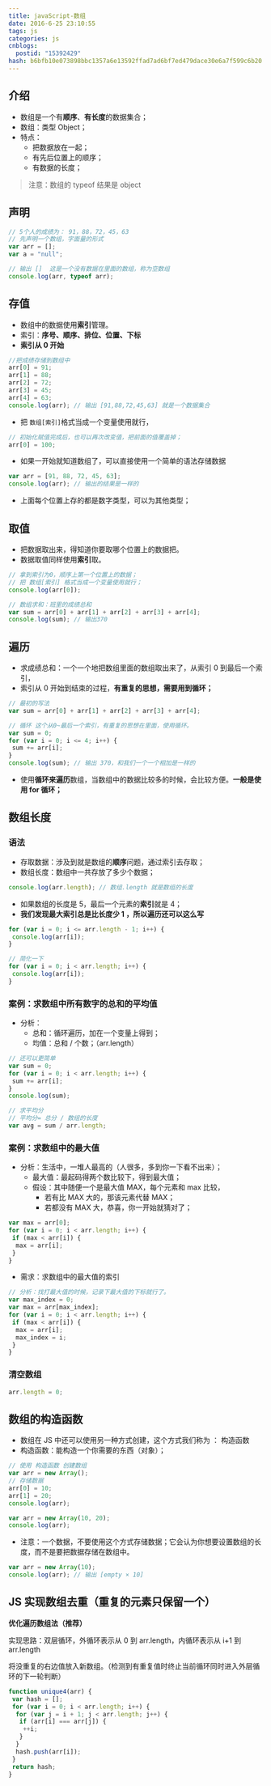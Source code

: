 ```yaml
---
title: javaScript-数组
date: 2016-6-25 23:10:55
tags: js
categories: js
cnblogs:
  postid: "15392429"
hash: b6bfb10e073898bbc1357a6e13592ffad7ad6bf7ed479dace30e6a7f599c6b20
---
```


## 介绍

- 数组是一个有**顺序**、**有长度**的数据集合；
- 数组：类型 Object；
- 特点：
  - 把数据放在一起；
  - 有先后位置上的顺序；
  - 有数据的长度；

> 注意：数组的 typeof 结果是 object

## 声明

```js
// 5个人的成绩为： 91，88，72，45，63
// 先声明一个数组，字面量的形式
var arr = [];
var a = "null";

// 输出 []  这是一个没有数据在里面的数组，称为空数组
console.log(arr, typeof arr);
```

## 存值

- 数组中的数据使用**索引**管理。
- 索引：**序号、顺序、排位、位置、下标**
- **索引从 0 开始**

```js
//把成绩存储到数组中
arr[0] = 91;
arr[1] = 88;
arr[2] = 72;
arr[3] = 45;
arr[4] = 63;
console.log(arr); // 输出 [91,88,72,45,63] 就是一个数据集合
```

- 把 `数组[索引]`格式当成一个变量使用就行，

```js
// 初始化赋值完成后，也可以再次改变值，把前面的值覆盖掉；
arr[0] = 100;
```

- 如果一开始就知道数组了，可以直接使用一个简单的语法存储数据

```js
var arr = [91, 88, 72, 45, 63];
console.log(arr); // 输出的结果是一样的
```

- 上面每个位置上存的都是数字类型，可以为其他类型；

## 取值

- 把数据取出来，得知道你要取哪个位置上的数据把。
- 数据取值同样使用**索引**取。

```javascript
// 拿到索引为0，顺序上第一个位置上的数据；
// 把 数组[索引] 格式当成一个变量使用就行；
console.log(arr[0]);

// 数组求和：班里的成绩总和
var sum = arr[0] + arr[1] + arr[2] + arr[3] + arr[4];
console.log(sum); // 输出370
```

## 遍历

- 求成绩总和：一个一个地把数组里面的数组取出来了，从索引 0 到最后一个索引，
- 索引从 0 开始到结束的过程，**有重复的思想，需要用到循环；**

```js
// 最初的写法
var sum = arr[0] + arr[1] + arr[2] + arr[3] + arr[4];

// 循环 这个从0~最后一个索引，有重复的思想在里面，使用循环。
var sum = 0;
for (var i = 0; i <= 4; i++) {
 sum += arr[i];
}
console.log(sum); // 输出 370，和我们一个一个相加是一样的
```

- 使用**循环来遍历**数组，当数组中的数据比较多的时候，会比较方便。**一般是使用 for 循环；**

## 数组长度

### 语法

- 存取数据：涉及到就是数组的**顺序**问题，通过索引去存取；
- 数组长度：数组中一共存放了多少个数据；

```javascript
console.log(arr.length); // 数组.length 就是数组的长度
```

- 如果数组的长度是 5，最后一个元素的**索引**就是 4；
- **我们发现最大索引总是比长度少 1 ，所以遍历还可以这么写**

```js
for (var i = 0; i <= arr.length - 1; i++) {
 console.log(arr[i]);
}

// 简化一下
for (var i = 0; i < arr.length; i++) {
 console.log(arr[i]);
}
```

### 案例：求数组中所有数字的总和的平均值

- 分析：
  - 总和：循环遍历，加在一个变量上得到；
  - 均值：总和 / 个数；（arr.length）

```js
// 还可以更简单
var sum = 0;
for (var i = 0; i < arr.length; i++) {
 sum += arr[i];
}
console.log(sum);

// 求平均分
// 平均分= 总分 / 数组的长度
var avg = sum / arr.length;
```

### 案例：求数组中的最大值

- 分析：生活中，一堆人最高的（人很多，多到你一下看不出来）；
  - 最大值：最起码得两个数比较下，得到最大值；
  - 假设：其中随便一个是最大值 MAX，每个元素和 max 比较，
    - 若有比 MAX 大的，那该元素代替 MAX；
    - 若都没有 MAX 大，恭喜，你一开始就猜对了；

```js
var max = arr[0];
for (var i = 0; i < arr.length; i++) {
 if (max < arr[i]) {
  max = arr[i];
 }
}
```

- 需求：求数组中的最大值的索引

```js
// 分析：找打最大值的时候，记录下最大值的下标就行了。
var max_index = 0;
var max = arr[max_index];
for (var i = 0; i < arr.length; i++) {
 if (max < arr[i]) {
  max = arr[i];
  max_index = i;
 }
}
```

### 清空数组

```js
arr.length = 0;
```

## 数组的构造函数

- 数组在 JS 中还可以使用另一种方式创建，这个方式我们称为 ： 构造函数
- 构造函数：能构造一个你需要的东西（对象）；

```javascript
// 使用 构造函数 创建数组
var arr = new Array();
// 存储数据
arr[0] = 10;
arr[1] = 20;
console.log(arr);

var arr = new Array(10, 20);
console.log(arr);
```

- 注意：一个数据，不要使用这个方式存储数据；它会认为你想要设置数组的长度，而不是要把数据存储在数组中。

```javascript
var arr = new Array(10);
console.log(arr); // 输出 [empty × 10]
```

## JS 实现数组去重（重复的元素只保留一个）

**优化遍历数组法（推荐）**

实现思路：双层循环，外循环表示从 0 到 arr.length，内循环表示从 i+1 到 arr.length

将没重复的右边值放入新数组。（检测到有重复值时终止当前循环同时进入外层循环的下一轮判断）

```js
function unique4(arr) {
 var hash = [];
 for (var i = 0; i < arr.length; i++) {
  for (var j = i + 1; j < arr.length; j++) {
   if (arr[i] === arr[j]) {
    ++i;
   }
  }
  hash.push(arr[i]);
 }
 return hash;
}
```
